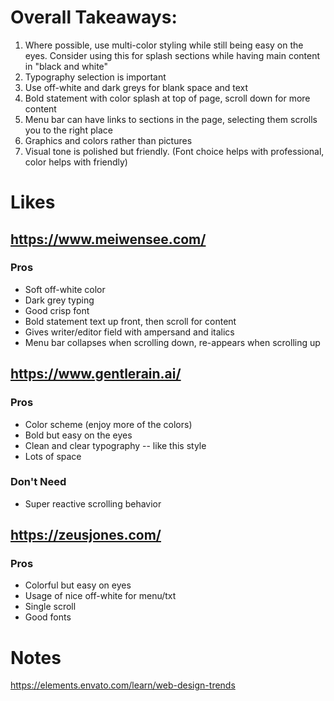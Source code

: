 # Overall Takeaways:
1. Where possible, use multi-color styling while still being easy on the eyes. Consider using this for splash sections while having main content in "black and white"
2. Typography selection is important
3. Use off-white and dark greys for blank space and text
4. Bold statement with color splash at top of page, scroll down for more content
5. Menu bar can have links to sections in the page, selecting them scrolls you to the right place
6. Graphics and colors rather than pictures
7. Visual tone is polished but friendly. (Font choice helps with professional, color helps with friendly)

# Likes
## https://www.meiwensee.com/
### Pros
- Soft off-white color
- Dark grey typing
- Good crisp font
- Bold statement text up front, then scroll for content
- Gives writer/editor field with ampersand and italics
- Menu bar collapses when scrolling down, re-appears when scrolling up

 
## https://www.gentlerain.ai/
### Pros
- Color scheme (enjoy more of the colors)
- Bold but easy on the eyes
- Clean and clear typography -- like this style 
- Lots of space

### Don't Need
- Super reactive scrolling behavior

## https://zeusjones.com/
### Pros
- Colorful but easy on eyes
- Usage of nice off-white for menu/txt
- Single scroll
- Good fonts

# Notes
https://elements.envato.com/learn/web-design-trends